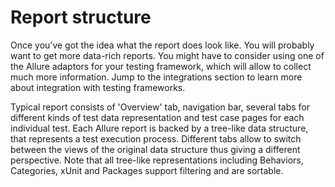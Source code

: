 # Report structure

Once you’ve got the idea what the report does look like. You will
probably want to get more data-rich reports. You might have to consider
using one of the Allure adaptors for your testing framework, which will
allow to collect much more information. Jump to the integrations section
to learn more about integration with testing frameworks.

Typical report consists of 'Overview' tab, navigation bar, several tabs
for different kinds of test data representation and test case pages for
each individual test. Each Allure report is backed by a tree-like data
structure, that represents a test execution process. Different tabs
allow to switch between the views of the original data structure thus
giving a different perspective. Note that all tree-like representations
including Behaviors, Categories, xUnit and Packages support filtering
and are sortable.
